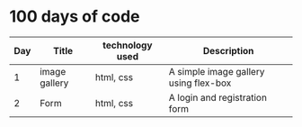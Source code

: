 # 100 days of code

| Day |    Title      | technology used                  |                                     Description                                         |
| --- | ------------- | -------------------------------- | --------------------------------------------------------------------------------------- |
|  1  | image gallery | html, css                        |  A simple image gallery using flex-box                                                  |
|  2  | Form          | html, css                        |  A login and registration form                                                          |
